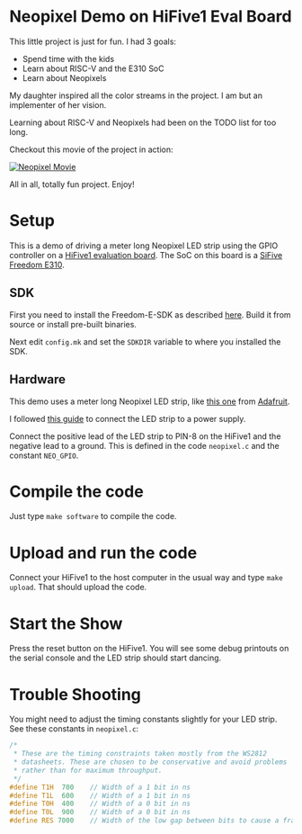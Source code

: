 # Neopixel Demo on HiFive1 Eval Board

This little project is just for fun.  I had 3 goals:

* Spend time with the kids
* Learn about RISC-V and the E310 SoC
* Learn about Neopixels

My daughter inspired all the color streams in the project.  I am but
an implementer of her vision.

Learning about RISC-V and Neopixels had been on the TODO list for too
long.

Checkout this movie of the project in action:

[![Neopixel
Movie](https://github.com/cbrune/hifive1-neopixel/raw/docs/images/neopixel2.png)](https://www.youtube.com/watch?v=rKaM95WB7-A)

All in all, totally fun project.  Enjoy!

# Setup

This is a demo of driving a meter long Neopixel LED strip using the
GPIO controller on a [HiFive1 evaluation
board](https://www.sifive.com/products/hifive1/).  The SoC on this
board is a [SiFive Freedom
E310](https://www.sifive.com/documentation/chips/freedom-e310-g000-manual/).

## SDK

First you need to install the Freedom-E-SDK as described
[here](https://github.com/sifive/freedom-e-sdk).  Build it from source
or install pre-built binaries.

Next edit `config.mk` and set the `SDKDIR` variable to where you
installed the SDK.

## Hardware

This demo uses a meter long Neopixel LED strip, like [this
one](https://www.adafruit.com/product/1138) from
[Adafruit](https://www.adafruit.com/).

I followed [this
guide](https://learn.adafruit.com/adafruit-neopixel-uberguide/basic-connections)
to connect the LED strip to a power supply.

Connect the positive lead of the LED strip to PIN-8 on the HiFive1 and
the negative lead to a ground.  This is defined in the code
`neopixel.c` and the constant `NEO_GPIO`.

# Compile the code

Just type `make software` to compile the code.

# Upload and run the code

Connect your HiFive1 to the host computer in the usual way and type
`make upload`.  That should upload the code.

# Start the Show

Press the reset button on the HiFive1.  You will see some debug
printouts on the serial console and the LED strip should start
dancing.

# Trouble Shooting

You might need to adjust the timing constants slightly for your LED
strip.  See these constants in `neopixel.c`:

```C
/*
 * These are the timing constraints taken mostly from the WS2812
 * datasheets. These are chosen to be conservative and avoid problems
 * rather than for maximum throughput.
 */
#define T1H  700    // Width of a 1 bit in ns
#define T1L  600    // Width of a 1 bit in ns
#define T0H  400    // Width of a 0 bit in ns
#define T0L  900    // Width of a 0 bit in ns
#define RES 7000    // Width of the low gap between bits to cause a frame to latch
```
